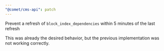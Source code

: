 ```yaml
---
"@comet/cms-api": patch
---
```


Prevent a refresh of `block_index_dependencies` within 5 minutes of the last refresh

This was already the desired behavior, but the previous implementation was not working correctly.
